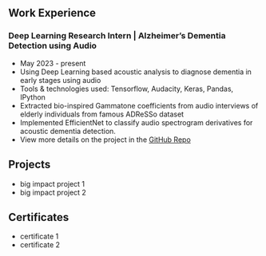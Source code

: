 ## Work Experience
### Deep Learning Research Intern | Alzheimer’s Dementia Detection using Audio
- May 2023 - present
- Using Deep Learning based acoustic analysis to diagnose dementia in early stages using audio
- Tools & technologies used: Tensorflow, Audacity, Keras, Pandas, IPython
- Extracted bio-inspired Gammatone coefficients from audio interviews of elderly individuals from famous ADReSSo
dataset
- Implemented EfficientNet to classify audio spectrogram derivatives for acoustic dementia detection.
- View more details on the project in the [GitHub Repo](https://github.com/megha07d/Alzheimers-dementia-recognition-through-spontaneous-speech)

## Projects
- big impact project 1
- big impact project 2
  
## Certificates
- certificate 1
- certificate 2
  

  
  
